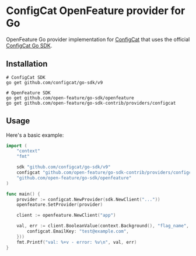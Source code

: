 # ConfigCat OpenFeature provider for Go

OpenFeature Go provider implementation for [ConfigCat](https://configcat.com) that uses the official [ConfigCat Go SDK](https://github.com/configcat/go-sdk).

## Installation

```shell
# ConfigCat SDK
go get github.com/configcat/go-sdk/v9

# OpenFeature SDK
go get github.com/open-feature/go-sdk/openfeature
go get github.com/open-feature/go-sdk-contrib/providers/configcat
```

## Usage

Here's a basic example:

```go
import (
	"context"
	"fmt"

	sdk "github.com/configcat/go-sdk/v9"
	configcat "github.com/open-feature/go-sdk-contrib/providers/configcat/pkg"
	"github.com/open-feature/go-sdk/openfeature"
)

func main() {
	provider := configcat.NewProvider(sdk.NewClient("..."))
	openfeature.SetProvider(provider)

	client := openfeature.NewClient("app")

	val, err := client.BooleanValue(context.Background(), "flag_name", false, openfeature.NewEvaluationContext("123", map[string]any{
		configcat.EmailKey: "test@example.com",
	}))
	fmt.Printf("val: %+v - error: %v\n", val, err)
}
```
